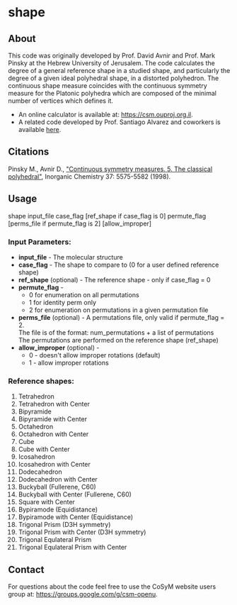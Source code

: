 # shape #

## About 

This code was originally developed by Prof. David Avnir and Prof. Mark Pinsky at the Hebrew University of Jerusalem. 
The code calculates the degree of a general reference shape in a studied shape, and particularly the degree of a given ideal polyhedral shape, in a distorted polyhedron. The continuous shape measure coincides with the continuous symmetry measure for the Platonic polyhedra which are composed of the minimal number of vertices which defines it. 

* An online calculator is available at: https://csm.ouproj.org.il. 
* A related code developed by Prof. Santiago Alvarez and coworkers is available <a href="http://www.ee.ub.edu/index.php?option=com_jdownloads&Itemid=529&view=viewcategory&catid=4">here</a>. 


## Citations
Pinsky M., Avnir D., <a href="https://pubs.acs.org/doi/10.1021/ic9804925"> "Continuous symmetry measures. 5. The classical polyhedral"</a>, Inorganic Chemistry 37: 5575-5582 (1998).

## Usage

shape input_file case_flag [ref_shape if case_flag is 0] permute_flag [perms_file if permute_flag is 2]  [allow_improper]

### Input Parameters:
* **input_file** - The molecular structure  
* **case_flag** - The shape to compare to (0 for a user defined reference shape)  
* **ref_shape** (optional) - The reference shape - only if case_flag = 0  
* **permute_flag** -   
  * 0 for enumeration on all permutations  
  * 1 for identity perm only  
  * 2 for enumeration on permutations in a given permutation file  
* **perms_file** (optional) - A permutations file, only valid if permute_flag = 2.  
The file is of the format: num_permutations + a list of permutations  
The permutations are performed on the reference shape (ref_shape)  
* **allow_improper** (optional) -   
  * 0 - doesn't allow improper rotations (default)   
  * 1 - allow improper rotations  

### Reference shapes:
1. Tetrahedron 
2. Tetrahedron with Center 
3. Bipyramide 
4. Bipyramide with Center
5. Octahedron
6. Octahedron with Center
7. Cube
8. Cube with Center
9. Icosahedron
10. Icosahedron with Center
11. Dodecahedron
12. Dodecahedron with Center
13. Buckyball (Fullerene, C60)
14. Buckyball with Center (Fullerene, C60)
15. Square with Center
16. Bypiramode (Equidistance)
17. Bypiramode with Center (Equidistance)
18. Trigonal Prism (D3H symmetry) 
19. Trigonal Prism with Center (D3H symmetry)
20. Trigonal Equlateral Prism
21. Trigonal Equlateral Prism with Center

## Contact ##

For questions about the code feel free to use the CoSyM website users group at: https://groups.google.com/g/csm-openu. 

